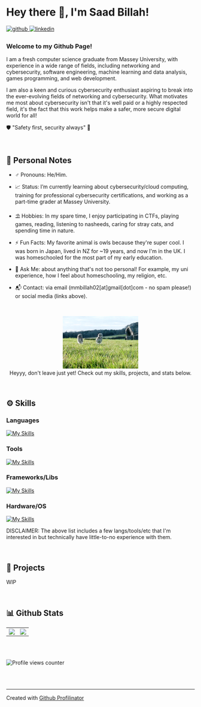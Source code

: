 # Hey there 👋, I'm Saad Billah!  
  

<a href="https://github.com/mmbi-glitch" target="_blank">
<img src=https://img.shields.io/badge/github-%2324292e.svg?&style=for-the-badge&logo=github&logoColor=white alt=github style="margin-bottom: 5px;" />
</a>
<a href="https://linkedin.com/in//mohammad-billah-949156200/" target="_blank">
<img src=https://img.shields.io/badge/linkedin-%231E77B5.svg?&style=for-the-badge&logo=linkedin&logoColor=white alt=linkedin style="margin-bottom: 5px;" />
</a>  

<br/>
  
### Welcome to my Github Page!  

I am a fresh computer science graduate from Massey University, with experience in a wide range of fields, including networking and cybersecurity, software engineering, machine learning and data analysis, games programming, and web development. 

I am also a keen and curious cybersecurity enthusiast aspiring to break into the ever-evolving fields of networking and cybersecurity. What motivates me most about cybersecurity isn't that it's well paid or a highly respected field, it's the fact that this work helps make a safer, more secure digital world for all!

🛡️ "Safety first, security always" 🔐

<br />

## 📒 Personal Notes  

- ♂️ Pronouns: He/Him.

- 📈 Status: I’m currently learning about cybersecurity/cloud computing, training for professional cybersecurity certifications, and working as a part-time grader at Massey University.

- ⛱️ Hobbies: In my spare time, I enjoy participating in CTFs, playing games, reading, listening to nasheeds, caring for stray cats, and spending time in nature.

- ⚡ Fun Facts: My favorite animal is owls because they're super cool. I was born in Japan, lived in NZ for ~19 years, and now I'm in the UK. I was homeschooled for the most part of my early education.

- 💬 Ask Me: about anything that's not too personal! For example, my uni experience, how I feel about homeschooling, my religion, etc.  
  
- 📬 Contact: via email (mmbillah02[at]gmail[dot]com - no spam please!) or social media (links above).     
  
<br/>  

<p align="center" width="100%">
    <img width="40%" src="https://github.com/mmbi-glitch/mmbi-glitch/blob/main/owl.gif">
  <br/>
    Heyyy, don't leave just yet! Check out my skills, projects, and stats below.
</p>

<br/>

## ⚙️ Skills

### Languages

[![My Skills](https://skillicons.dev/icons?i=c,cpp,go,rust,java,haskell,python,js,html,css,php,ts)](https://skillicons.dev)

### Tools

[![My Skills](https://skillicons.dev/icons?i=azure,docker,clion,pycharm,vscode,unity,github,git,nodejs,cmake,mysql)](https://skillicons.dev)

### Frameworks/Libs

[![My Skills](https://skillicons.dev/icons?i=flask,react,sass,tailwind,bootstrap)](https://skillicons.dev)

### Hardware/OS

[![My Skills](https://skillicons.dev/icons?i=linux,kali,arduino,raspberrypi)](https://skillicons.dev)

DISCLAIMER: The above list includes a few langs/tools/etc that I'm interested in but technically have little-to-no experience with them.

<br/>  

## 🧪 Projects

WIP

<br/>

## 📊 Github Stats  
<table><tr><td valign="top" width="50%">

<img src="https://github-readme-stats-sigma-five.vercel.app/api?username=mmbi-glitch&show_icons=true&count_private=true&include_all_commits&hide_border=true&theme=synthwave" align="left" style="width: 100%" />

</td><td valign="top" width="50%">



<img src="https://github-readme-stats-sigma-five.vercel.app/api/top-langs/?username=mmbi-glitch&hide_border=true&layout=compact&theme=synthwave" align="left" style="width: 100%" />

</td></tr></table>  

<br/>  

  

<br/>  

![Profile views counter](https://komarev.com/ghpvc/?username=mmbi-glitch&&style=flat-square)  
  

<br/>  


<br />

----
Created with [Github Profilinator](https://profilinator.rishav.dev/)
